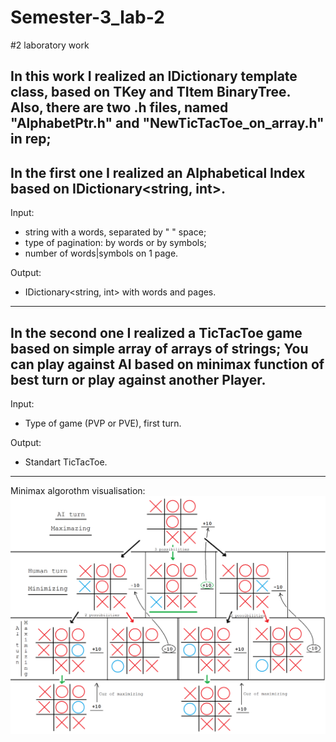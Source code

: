 # Semester-3_lab-2
#2 laboratory work

  In this work I realized an IDictionary template class, based on TKey and TItem BinaryTree.
Also, there are two .h files, named "AlphabetPtr.h" and "NewTicTacToe_on_array.h" in rep;
------------------------------------------------

In the first one I realized an Alphabetical Index based on IDictionary<string, int>.
------------------------------------------------
Input:
- string with a words, separated by " " space;
- type of pagination: by words or by symbols;
- number of words|symbols on 1 page.

Output:
- IDictionary<string, int> with words and pages.
------------------------------------------------

In the second one I realized a TicTacToe game based on simple array of arrays of strings; 
You can play against AI based on minimax function of best turn or play against another Player.
------------------------------------------------
Input:
- Type of game (PVP or PVE), first turn.

Output: 
- Standart TicTacToe.
------------------------------------------------
Minimax algorothm visualisation:
![alt text](https://github.com/maxven23/Semester-3_lab-2/blob/main/TicTacToe_pic.png?raw=true)
